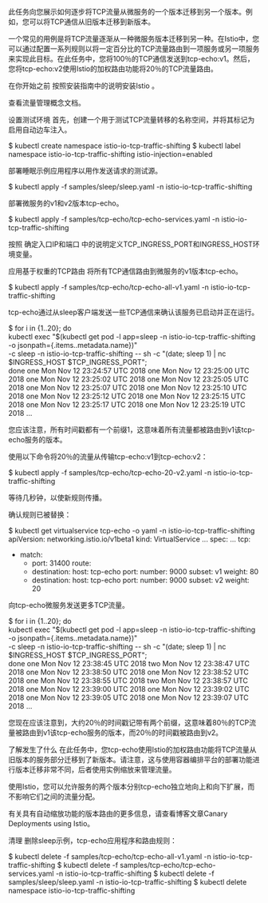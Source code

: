 此任务向您展示如何逐步将TCP流量从微服务的一个版本迁移到另一个版本。例如，您可以将TCP通信从旧版本迁移到新版本。

一个常见的用例是将TCP流量逐渐从一种微服务版本迁移到另一种。在Istio中，您可以通过配置一系列规则以将一定百分比的TCP流量路由到一项服务或另一项服务来实现此目标。在此任务中，您将100％的TCP通信发送到tcp-echo:v1。然后，您将tcp-echo:v2使用Istio的加权路由功能将20％的TCP流量路由。

在你开始之前
按照安装指南中的说明安装Istio 。

查看流量管理概念文档。

设置测试环境
首先，创建一个用于测试TCP流量转移的名称空间，并将其标记为启用自动边车注入。

$ kubectl create namespace istio-io-tcp-traffic-shifting
$ kubectl label namespace istio-io-tcp-traffic-shifting istio-injection=enabled

部署睡眠示例应用程序以用作发送请求的测试源。

$ kubectl apply -f samples/sleep/sleep.yaml -n istio-io-tcp-traffic-shifting

部署微服务的v1和v2版本tcp-echo。

$ kubectl apply -f samples/tcp-echo/tcp-echo-services.yaml -n istio-io-tcp-traffic-shifting

按照 确定入口IP和端口 中的说明定义TCP_INGRESS_PORT和INGRESS_HOST环境变量。

应用基于权重的TCP路由
将所有TCP通信路由到微服务的v1版本tcp-echo。

$ kubectl apply -f samples/tcp-echo/tcp-echo-all-v1.yaml -n istio-io-tcp-traffic-shifting

tcp-echo通过从sleep客户端发送一些TCP通信来确认该服务已启动并正在运行。

$ for i in {1..20}; do \
kubectl exec "$(kubectl get pod -l app=sleep -n istio-io-tcp-traffic-shifting -o jsonpath={.items..metadata.name})" \
-c sleep -n istio-io-tcp-traffic-shifting -- sh -c "(date; sleep 1) | nc $INGRESS_HOST $TCP_INGRESS_PORT"; \
done
one Mon Nov 12 23:24:57 UTC 2018
one Mon Nov 12 23:25:00 UTC 2018
one Mon Nov 12 23:25:02 UTC 2018
one Mon Nov 12 23:25:05 UTC 2018
one Mon Nov 12 23:25:07 UTC 2018
one Mon Nov 12 23:25:10 UTC 2018
one Mon Nov 12 23:25:12 UTC 2018
one Mon Nov 12 23:25:15 UTC 2018
one Mon Nov 12 23:25:17 UTC 2018
one Mon Nov 12 23:25:19 UTC 2018
...

您应该注意，所有时间戳都有一个前缀1，这意味着所有流量都被路由到v1该tcp-echo服务的版本。

使用以下命令将20％的流量从传输tcp-echo:v1到tcp-echo:v2：

$ kubectl apply -f samples/tcp-echo/tcp-echo-20-v2.yaml -n istio-io-tcp-traffic-shifting

等待几秒钟，以使新规则传播。

确认规则已被替换：

$ kubectl get virtualservice tcp-echo -o yaml -n istio-io-tcp-traffic-shifting
apiVersion: networking.istio.io/v1beta1
kind: VirtualService
  ...
spec:
  ...
  tcp:
  - match:
    - port: 31400
    route:
    - destination:
        host: tcp-echo
        port:
          number: 9000
        subset: v1
      weight: 80
    - destination:
        host: tcp-echo
        port:
          number: 9000
        subset: v2
      weight: 20

向tcp-echo微服务发送更多TCP流量。

$ for i in {1..20}; do \
kubectl exec "$(kubectl get pod -l app=sleep -n istio-io-tcp-traffic-shifting -o jsonpath={.items..metadata.name})" \
-c sleep -n istio-io-tcp-traffic-shifting -- sh -c "(date; sleep 1) | nc $INGRESS_HOST $TCP_INGRESS_PORT"; \
done
one Mon Nov 12 23:38:45 UTC 2018
two Mon Nov 12 23:38:47 UTC 2018
one Mon Nov 12 23:38:50 UTC 2018
one Mon Nov 12 23:38:52 UTC 2018
one Mon Nov 12 23:38:55 UTC 2018
two Mon Nov 12 23:38:57 UTC 2018
one Mon Nov 12 23:39:00 UTC 2018
one Mon Nov 12 23:39:02 UTC 2018
one Mon Nov 12 23:39:05 UTC 2018
one Mon Nov 12 23:39:07 UTC 2018
...

您现在应该注意到，大约20％的时间戳记带有两个前缀，这意味着80％的TCP流量被路由到v1该tcp-echo服务的版本，而20％的时间戳被路由到v2。

了解发生了什么
在此任务中，您tcp-echo使用Istio的加权路由功能将TCP流量从旧版本的服务部分迁移到了新版本。请注意，这与使用容器编排平台的部署功能进行版本迁移非常不同，后者使用实例缩放来管理流量。

使用Istio，您可以允许服务的两个版本分别tcp-echo独立地向上和向下扩展，而不影响它们之间的流量分配。

有关具有自动缩放功能的版本路由的更多信息，请查看博客文章Canary Deployments using Istio。

清理
删除sleep示例，tcp-echo应用程序和路由规则：

$ kubectl delete -f samples/tcp-echo/tcp-echo-all-v1.yaml -n istio-io-tcp-traffic-shifting
$ kubectl delete -f samples/tcp-echo/tcp-echo-services.yaml -n istio-io-tcp-traffic-shifting
$ kubectl delete -f samples/sleep/sleep.yaml -n istio-io-tcp-traffic-shifting
$ kubectl delete namespace istio-io-tcp-traffic-shifting

